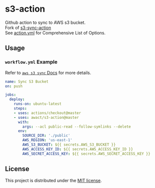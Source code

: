 # s3-action

Github action to sync to AWS s3 bucket.  
Fork of [s3-sync-action](https://github.com/jakejarvis/s3-sync-action)  
See [action.yml](./action.yml) for Comprehensive List of Options.  

## Usage

### `workflow.yml` Example

Refer to [`aws s3 sync` Docs](https://docs.aws.amazon.com/cli/latest/reference/s3/sync.html) for more details.

```yaml
name: Sync S3 Bucket
on: push

jobs:
  deploy:
    runs-on: ubuntu-latest
    steps:
    - uses: actions/checkout@master
    - uses: awact/s3-action@master
      with:
        args: --acl public-read --follow-symlinks --delete
      env:
        SOURCE_DIR: './public'
        AWS_REGION: 'us-east-1'
        AWS_S3_BUCKET: ${{ secrets.AWS_S3_BUCKET }}
        AWS_ACCESS_KEY_ID: ${{ secrets.AWS_ACCESS_KEY_ID }}
        AWS_SECRET_ACCESS_KEY: ${{ secrets.AWS_SECRET_ACCESS_KEY }}
```

## License

This project is distributed under the [MIT license](LICENSE.md).
